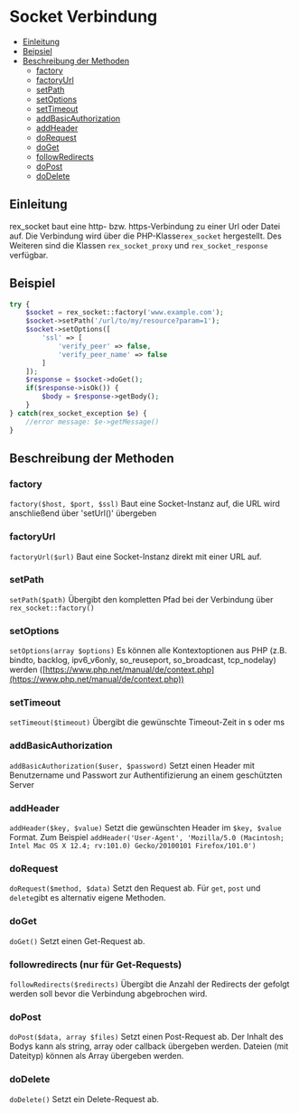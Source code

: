 # Socket Verbindung

* [Einleitung](#einleitung)
* [Beipsiel](#beispiel)
* [Beschreibung der Methoden](#methoden)
    * [factory](#factory)
    * [factoryUrl](#factoryurl)
    * [setPath](#setpath)
    * [setOptions](#setoptions)
    * [setTimeout](#settimeout)
    * [addBasicAuthorization](#addbasicauthorization)
    * [addHeader](#addheader)
    * [doRequest](#dorequest)
    * [doGet](#doget)
    * [followRedirects](#followredirects)
    * [doPost](#dopost)
    * [doDelete](#dodelete)


<a name="einleitung"></a>
## Einleitung
rex_socket baut eine http- bzw. https-Verbindung zu einer Url oder Datei auf. Die Verbindung wird über die PHP-Klasse`rex_socket` hergestellt. Des Weiteren sind die Klassen `rex_socket_proxy` und `rex_socket_response` verfügbar.


<a name="beispiel"></a>
## Beispiel
```php
try {
    $socket = rex_socket::factory('www.example.com');
    $socket->setPath('/url/to/my/resource?param=1');
    $socket->setOptions([
        'ssl' => [
            'verify_peer' => false,
            'verify_peer_name' => false
        ]
    ]);
    $response = $socket->doGet();
    if($response->isOk()) {
        $body = $response->getBody();
    }
} catch(rex_socket_exception $e) {
    //error message: $e->getMessage()
}
```
<a name="methoden"></a>
## Beschreibung der Methoden

<a name="factory"></a>
### factory
`factory($host, $port, $ssl)`
Baut eine Socket-Instanz auf, die URL wird anschließend über 'setUrl()' übergeben

<a name="factoryurl"></a>
### factoryUrl
`factoryUrl($url)`
Baut eine Socket-Instanz direkt mit einer URL auf.


<a name="setpath"></a>
### setPath
`setPath($path)`
Übergibt den kompletten Pfad bei der Verbindung über `rex_socket::factory()`

<a name="setoptions"></a>
### setOptions
`setOptions(array $options)`
Es können alle Kontextoptionen aus PHP (z.B. bindto, backlog, ipv6_v6only, so_reuseport, so_broadcast, tcp_nodelay) werden ([https://www.php.net/manual/de/context.php](https://www.php.net/manual/de/context.php))

<a name="settimeout"></a>
### setTimeout
`setTimeout($timeout)`
Übergibt die gewünschte Timeout-Zeit in s oder ms

<a name="addbasicauthorization"></a>
### addBasicAuthorization
`addBasicAuthorization($user, $password)`
Setzt einen Header mit Benutzername und Passwort zur Authentifizierung an einem geschützten Server

<a name="addheader"></a>
### addHeader
`addHeader($key, $value)`
Setzt die gewünschten Header im `$key, $value` Format. Zum Beispiel `addHeader('User-Agent', 'Mozilla/5.0 (Macintosh; Intel Mac OS X 12.4; rv:101.0) Gecko/20100101 Firefox/101.0') `

<a name="dorequest"></a>
### doRequest
`doRequest($method, $data)`
Setzt den Request ab. Für `get`, `post` und `delete`gibt es alternativ eigene Methoden.

<a name="doget"></a>
### doGet
`doGet()`
Setzt einen Get-Request ab.

<a name="followredirects"></a>
### followredirects (nur für Get-Requests)
`followRedirects($redirects)`
Übergibt die Anzahl der Redirects der gefolgt werden soll bevor die Verbindung abgebrochen wird.

<a name="dopost"></a>
### doPost
`doPost($data, array $files)`
Setzt einen Post-Request ab. Der Inhalt des Bodys kann als string, array oder callback übergeben werden. Dateien (mit Dateityp) können als Array übergeben werden.

<a name="dodelete"></a>
### doDelete
`doDelete()`
Setzt ein Delete-Request ab.
